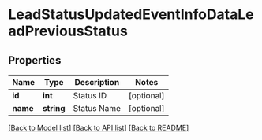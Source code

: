 # LeadStatusUpdatedEventInfoDataLeadPreviousStatus

## Properties
Name | Type | Description | Notes
------------ | ------------- | ------------- | -------------
**id** | **int** | Status ID | [optional] 
**name** | **string** | Status Name | [optional] 

[[Back to Model list]](../README.md#documentation-for-models) [[Back to API list]](../README.md#documentation-for-api-endpoints) [[Back to README]](../README.md)

